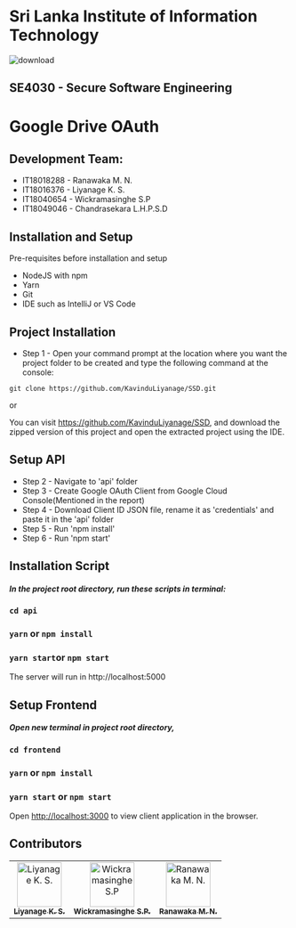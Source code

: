 # Sri Lanka Institute of Information Technology  
  
  ![download](https://user-images.githubusercontent.com/61576355/137448746-da82055f-bdee-4bdd-8b10-d4e063ca3bd9.png)

## SE4030 - Secure Software Engineering

# Google Drive OAuth
  
## Development Team:  
  
- IT18018288 - Ranawaka M. N.  
- IT18016376 - Liyanage K. S.  
- IT18040654 - Wickramasinghe S.P
- IT18049046 - Chandrasekara L.H.P.S.D 

## Installation and Setup  
Pre-requisites before installation and setup  

 - NodeJS with npm
 - Yarn
 - Git
 - IDE such as IntelliJ or VS Code 

## Project Installation

- Step 1 - Open your command prompt at the location where you want the project folder to be created and type the following command at the console:

```
git clone https://github.com/KavinduLiyanage/SSD.git
```
or

You can visit https://github.com/KavinduLiyanage/SSD, and download the zipped version of this project and open the extracted project using the IDE.

## Setup API 

- Step 2 - Navigate to 'api' folder
- Step 3 - Create Google OAuth Client from Google Cloud Console(Mentioned in the report)
- Step 4 - Download Client ID JSON file, rename it as 'credentials' and paste it in the 'api' folder
- Step 5 - Run 'npm install'
- Step 6 - Run 'npm start'

## Installation Script

##### In the project root directory, run these scripts in terminal:  

### `cd api`
### `yarn` or `npm install`
### `yarn start`or `npm start`

The server will run in http://localhost:5000 

## Setup Frontend
##### Open new terminal in project root directory,

### `cd frontend`
### `yarn` or `npm install`
### `yarn start` or `npm start`

Open [http://localhost:3000](http://localhost:3000) to view client application in the browser.

## Contributors

<table>
    <tr>
        <td align="center"><a href="https://github.com/KavinduLiyanage"><img
                    src="https://avatars.githubusercontent.com/u/49784609?v=4" width="80px;"
                    alt="Liyanage K. S." /><br /><sub><b>Liyanage K. S.</b></sub></a>
        </td>
        <td align="center"><a href="https://github.com/Sewvandiii"><img
                    src="https://avatars0.githubusercontent.com/u/61576355?s=460&u=09001c20e83270ee3afd81a692f4b865f61441eb&v=4" width="80px;"
                    alt="Wickramasinghe S.P" /><br /><sub><b>Wickramasinghe S.P.</b></sub></a>
        </td>
         <td align="center"><a href="https://github.com/MilindaRanawaka"><img
                    src="https://avatars.githubusercontent.com/u/49589047?v=4" width="80px;"
                    alt="Ranawaka M. N." /><br /><sub><b>Ranawaka M. N.</b></sub></a>
        </td>
</table>